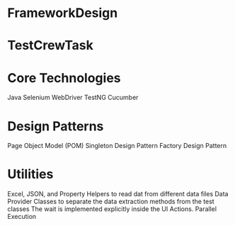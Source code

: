 # FrameworkDesign
# TestCrewTask
# Core Technologies
Java
Selenium WebDriver
TestNG
Cucumber
# Design Patterns
Page Object Model (POM)
Singleton Design Pattern
Factory Design Pattern
# Utilities
Excel, JSON, and Property Helpers to read dat from different data files
Data Provider Classes to separate the data extraction methods from the test classes
The wait is implemented explicitly inside the UI Actions.
Parallel Execution
